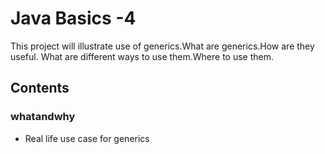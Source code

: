 # Java Basics -4
This project will illustrate use of generics.What are generics.How are they useful.
What are different ways to use them.Where to use them.

## Contents
### whatandwhy
* Real life use case for generics
